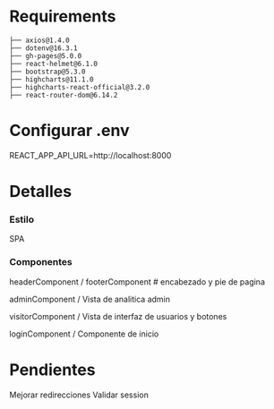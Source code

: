 # Requirements
```
├── axios@1.4.0
├── dotenv@16.3.1
├── gh-pages@5.0.0
├── react-helmet@6.1.0
├── bootstrap@5.3.0
├── highcharts@11.1.0
├── highcharts-react-official@3.2.0
├── react-router-dom@6.14.2
```

# Configurar .env
REACT_APP_API_URL=http://localhost:8000 

# Detalles
### Estilo
SPA

### Componentes
headerComponent / footerComponent # encabezado y pie de pagina

adminComponent / Vista de analitica admin

visitorComponent / Vista de interfaz de usuarios y botones

loginComponent / Componente de inicio

# Pendientes
Mejorar redirecciones
Validar session